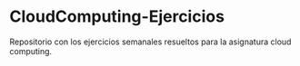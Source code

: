 # CloudComputing-Ejercicios

Repositorio con los ejercicios semanales resueltos para la asignatura cloud computing.
